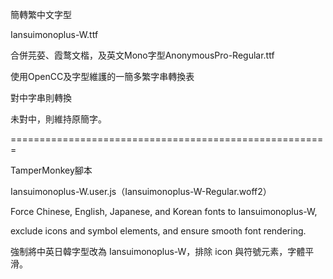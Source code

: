 簡轉繁中文字型

Iansuimonoplus-W.ttf

合併芫荽、霞鹜文楷，及英文Mono字型AnonymousPro-Regular.ttf

使用OpenCC及字型維護的一簡多繁字串轉換表

對中字串則轉換

未對中，則維持原簡字。



=======================================================

TamperMonkey腳本

Iansuimonoplus-W.user.js（Iansuimonoplus-W-Regular.woff2）

Force Chinese, English, Japanese, and Korean fonts to Iansuimonoplus-W, 

exclude icons and symbol elements, and ensure smooth font rendering.

強制將中英日韓字型改為 Iansuimonoplus-W，排除 icon 與符號元素，字體平滑。
